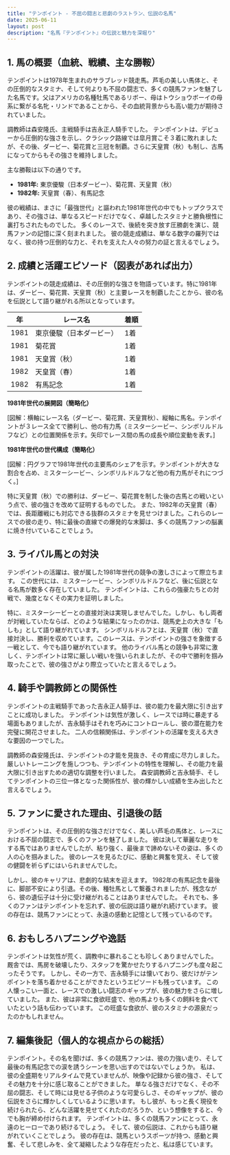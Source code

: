 ```yaml
---
title: "テンポイント - 不屈の闘志と悲劇のラストラン、伝説の名馬"
date: 2025-06-11
layout: post
description: "名馬『テンポイント』の伝説と魅力を深堀り"
---
```


## 1. 馬の概要（血統、戦績、主な勝鞍）

テンポイントは1978年生まれのサラブレッド競走馬。芦毛の美しい馬体と、その圧倒的なスタミナ、そして何よりも不屈の闘志で、多くの競馬ファンを魅了した名馬です。父はアメリカの名種牡馬であるリボー、母はトウショウボーイの母系に繋がる名牝・リンドであることから、その血統背景からも高い能力が期待されていました。

調教師は森安隆氏、主戦騎手は吉永正人騎手でした。  テンポイントは、デビューから圧倒的な強さを示し、クラシック路線では皐月賞こそ３着に敗れましたが、その後、ダービー、菊花賞と三冠を制覇。さらに天皇賞（秋）も制し、古馬になってからもその強さを維持しました。

主な勝鞍は以下の通りです。

* **1981年:** 東京優駿（日本ダービー）、菊花賞、天皇賞（秋）
* **1982年:** 天皇賞（春）、有馬記念


彼の戦績は、まさに「最強世代」と謳われた1981年世代の中でもトップクラスであり、その強さは、単なるスピードだけでなく、卓越したスタミナと勝負根性に裏打ちされたものでした。  多くのレースで、後続を突き放す圧勝劇を演じ、競馬ファンの記憶に深く刻まれました。  彼の競走成績は、単なる数字の羅列ではなく、彼の持つ圧倒的な力と、それを支えた人々の努力の証と言えるでしょう。


## 2. 成績と活躍エピソード（図表があれば出力）


テンポイントの競走成績は、その圧倒的な強さを物語っています。特に1981年は、ダービー、菊花賞、天皇賞（秋）と主要レースを制覇したことから、彼の名を伝説として語り継がれる所以となっています。

| 年 | レース名             | 着順 |
|---|----------------------|-----|
| 1981 | 東京優駿（日本ダービー） | 1着 |
| 1981 | 菊花賞               | 1着 |
| 1981 | 天皇賞（秋）           | 1着 |
| 1982 | 天皇賞（春）           | 1着 |
| 1982 | 有馬記念               | 1着 |


**1981年世代の展開図（簡略化）**

[図解：横軸にレース名（ダービー、菊花賞、天皇賞秋）、縦軸に馬名。テンポイントが３レース全てで勝利し、他の有力馬（ミスターシービー、シンボリルドルフなど）との位置関係を示す。矢印でレース間の馬の成長や順位変動を表す。]

**1981年世代の世代構成（簡略化）**

[図解：円グラフで1981年世代の主要馬のシェアを示す。テンポイントが大きな割合を占め、ミスターシービー、シンボリルドルフなど他の有力馬がそれにつづく。]


特に天皇賞（秋）での勝利は、ダービー、菊花賞を制した後の古馬との戦いという点で、彼の強さを改めて証明するものでした。  また、1982年の天皇賞（春）では、長距離戦にも対応できる抜群のスタミナを見せつけました。これらのレースでの彼の走り、特に最後の直線での爆発的な末脚は、多くの競馬ファンの脳裏に焼き付いていることでしょう。


## 3. ライバル馬との対決

テンポイントの活躍は、彼が属した1981年世代の競争の激しさによって際立ちます。  この世代には、ミスターシービー、シンボリルドルフなど、後に伝説となる名馬が数多く存在していました。  テンポイントは、これらの強豪たちとの対戦で、幾度となくその実力を証明しました。

特に、ミスターシービーとの直接対決は実現しませんでした。しかし、もし両者が対戦していたならば、どのような結果になったのかは、競馬史上の大きな「もしも」として語り継がれています。  シンボリルドルフとは、天皇賞（秋）で直接対決し、勝利を収めています。このレースは、テンポイントの強さを象徴する一戦として、今でも語り継がれています。  他のライバル馬との競争も非常に激しく、テンポイントは常に厳しい戦いを強いられましたが、その中で勝利を掴み取ったことで、彼の強さがより際立っていたと言えるでしょう。


## 4. 騎手や調教師との関係性

テンポイントの主戦騎手であった吉永正人騎手は、彼の能力を最大限に引き出すことに成功しました。  テンポイントは気性が激しく、レースでは時に暴走する場面もありましたが、吉永騎手はそれを巧みにコントロールし、彼の潜在能力を完璧に開花させました。  二人の信頼関係は、テンポイントの活躍を支える大きな要因の一つでした。

調教師の森安隆氏は、テンポイントの才能を見抜き、その育成に尽力しました。  厳しいトレーニングを施しつつも、テンポイントの特性を理解し、その能力を最大限に引き出すための適切な調整を行いました。  森安調教師と吉永騎手、そしてテンポイントの三位一体となった関係性が、彼の輝かしい成績を生み出したと言えるでしょう。


## 5. ファンに愛された理由、引退後の話

テンポイントは、その圧倒的な強さだけでなく、美しい芦毛の馬体と、レースにおける不屈の闘志で、多くのファンを魅了しました。  彼は決して華麗な走りをする馬ではありませんでしたが、粘り強く、最後まで諦めないその姿は、多くの人の心を掴みました。  彼のレースを見るたびに、感動と興奮を覚え、そして彼の健闘を祈らずにはいられませんでした。

しかし、彼のキャリアは、悲劇的な結末を迎えます。  1982年の有馬記念を最後に、脚部不安により引退。その後、種牡馬として繋養されましたが、残念ながら、彼の遺伝子は十分に受け継がれることはありませんでした。  それでも、多くのファンはテンポイントを忘れず、彼の伝説は語り継がれ続けています。  彼の存在は、競馬ファンにとって、永遠の感動と記憶として残っているのです。


## 6. おもしろハプニングや逸話

テンポイントは気性が荒く、調教中に暴れることも珍しくありませんでした。  厩舎では、馬房を破壊したり、スタッフを驚かせたりするハプニングも度々起こったそうです。  しかし、その一方で、吉永騎手には懐いており、彼だけがテンポイントを落ち着かせることができたというエピソードも残っています。  この人懐っこい一面と、レースでの激しい闘志のギャップが、彼の魅力をさらに増していました。  また、彼は非常に食欲旺盛で、他の馬よりも多くの飼料を食べていたという話も伝わっています。  この旺盛な食欲が、彼のスタミナの源泉だったのかもしれません。


## 7. 編集後記（個人的な視点からの総括）

テンポイント。その名を聞けば、多くの競馬ファンは、彼の力強い走り、そして最後の有馬記念での涙を誘うシーンを思い出すのではないでしょうか。  私は、彼の全盛期をリアルタイムで見ていませんが、映像や記録から彼の強さ、そしてその魅力を十分に感じ取ることができました。  単なる強さだけでなく、その不屈の闘志、そして時には見せる子供のような可愛らしさ、そのギャップが、彼の伝説をさらに輝かしくしているように思います。  もし彼が、もっと長く現役を続けられたら、どんな活躍を見せてくれたのだろうか、という想像をすると、今でも胸が締め付けられます。  テンポイントは、多くの競馬ファンにとって、永遠のヒーローであり続けるでしょう。  そして、彼の伝説は、これからも語り継がれていくことでしょう。  彼の存在は、競馬というスポーツが持つ、感動と興奮、そして悲しみを、全て凝縮したような存在だったと、私は感じています。
